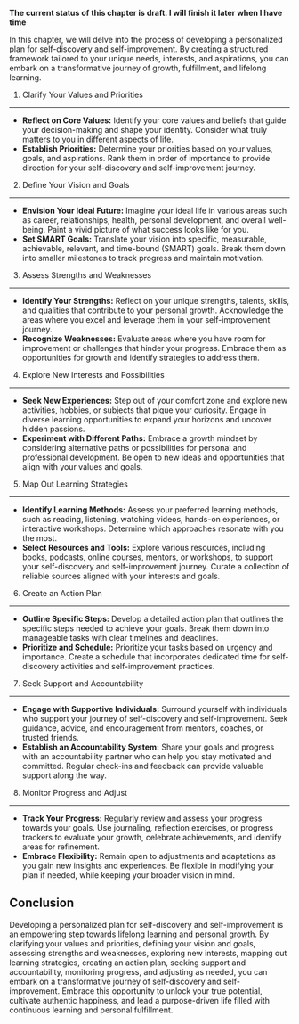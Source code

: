 **The current status of this chapter is draft. I will finish it later when I have time**

In this chapter, we will delve into the process of developing a personalized plan for self-discovery and self-improvement. By creating a structured framework tailored to your unique needs, interests, and aspirations, you can embark on a transformative journey of growth, fulfillment, and lifelong learning.

1. Clarify Your Values and Priorities
-------------------------------------

* **Reflect on Core Values:** Identify your core values and beliefs that guide your decision-making and shape your identity. Consider what truly matters to you in different aspects of life.
* **Establish Priorities:** Determine your priorities based on your values, goals, and aspirations. Rank them in order of importance to provide direction for your self-discovery and self-improvement journey.

2. Define Your Vision and Goals
-------------------------------

* **Envision Your Ideal Future:** Imagine your ideal life in various areas such as career, relationships, health, personal development, and overall well-being. Paint a vivid picture of what success looks like for you.
* **Set SMART Goals:** Translate your vision into specific, measurable, achievable, relevant, and time-bound (SMART) goals. Break them down into smaller milestones to track progress and maintain motivation.

3. Assess Strengths and Weaknesses
----------------------------------

* **Identify Your Strengths:** Reflect on your unique strengths, talents, skills, and qualities that contribute to your personal growth. Acknowledge the areas where you excel and leverage them in your self-improvement journey.
* **Recognize Weaknesses:** Evaluate areas where you have room for improvement or challenges that hinder your progress. Embrace them as opportunities for growth and identify strategies to address them.

4. Explore New Interests and Possibilities
------------------------------------------

* **Seek New Experiences:** Step out of your comfort zone and explore new activities, hobbies, or subjects that pique your curiosity. Engage in diverse learning opportunities to expand your horizons and uncover hidden passions.
* **Experiment with Different Paths:** Embrace a growth mindset by considering alternative paths or possibilities for personal and professional development. Be open to new ideas and opportunities that align with your values and goals.

5. Map Out Learning Strategies
------------------------------

* **Identify Learning Methods:** Assess your preferred learning methods, such as reading, listening, watching videos, hands-on experiences, or interactive workshops. Determine which approaches resonate with you the most.
* **Select Resources and Tools:** Explore various resources, including books, podcasts, online courses, mentors, or workshops, to support your self-discovery and self-improvement journey. Curate a collection of reliable sources aligned with your interests and goals.

6. Create an Action Plan
------------------------

* **Outline Specific Steps:** Develop a detailed action plan that outlines the specific steps needed to achieve your goals. Break them down into manageable tasks with clear timelines and deadlines.
* **Prioritize and Schedule:** Prioritize your tasks based on urgency and importance. Create a schedule that incorporates dedicated time for self-discovery activities and self-improvement practices.

7. Seek Support and Accountability
----------------------------------

* **Engage with Supportive Individuals:** Surround yourself with individuals who support your journey of self-discovery and self-improvement. Seek guidance, advice, and encouragement from mentors, coaches, or trusted friends.
* **Establish an Accountability System:** Share your goals and progress with an accountability partner who can help you stay motivated and committed. Regular check-ins and feedback can provide valuable support along the way.

8. Monitor Progress and Adjust
------------------------------

* **Track Your Progress:** Regularly review and assess your progress towards your goals. Use journaling, reflection exercises, or progress trackers to evaluate your growth, celebrate achievements, and identify areas for refinement.
* **Embrace Flexibility:** Remain open to adjustments and adaptations as you gain new insights and experiences. Be flexible in modifying your plan if needed, while keeping your broader vision in mind.

Conclusion
----------

Developing a personalized plan for self-discovery and self-improvement is an empowering step towards lifelong learning and personal growth. By clarifying your values and priorities, defining your vision and goals, assessing strengths and weaknesses, exploring new interests, mapping out learning strategies, creating an action plan, seeking support and accountability, monitoring progress, and adjusting as needed, you can embark on a transformative journey of self-discovery and self-improvement. Embrace this opportunity to unlock your true potential, cultivate authentic happiness, and lead a purpose-driven life filled with continuous learning and personal fulfillment.
